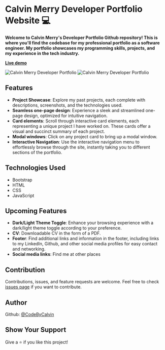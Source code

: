 # Calvin Merry Developer Portfolio Website 💻

<strong>Welcome to Calvin Merry's Developer Portfolio Github repository! This is where you'll find the codebase for my professional portfolio as a software engineer. My portfolio showcases my programming skills, projects, and my experience in the tech industry.</strong>

**[Live demo](https://calvinmerry.dev/)**

![Calvin Merry Developer Portfolio](https://i.imgur.com/IonPikS.png "Calvin Merry Developer Portfolio homepage")
![Calvin Merry Developer Portfolio](https://i.imgur.com/JaEIZZB.png "Calvin Merry Developer Project section")

## Features

- **Project Showcase**: Explore my past projects, each complete with descriptions, screenshots, and the technologies used.
- **Seamless one-page design**: Experience a sleek and streamlined one-page design, optimized for intuitive navigation.
- **Card elements**: Scroll through interactive card elements, each representing a unique project I have worked on. These cards offer a visual and succinct summary of each project.
- **Modal windows**: Click on any project card to bring up a modal window.
- **Interactive Navigation**: Use the interactive navigation menu to effortlessly browse through the site, instantly taking you to different sections of the portfolio.

## Technologies Used

- Bootstrap
- HTML
- CSS
- JavaScript

## Upcoming Features

- **Dark/Light Theme Toggle**: Enhance your browsing experience with a dark/light theme toggle according to your preference.
- **CV**: Downloadable CV in the form of a PDF.
- **Footer**: Find additional links and information in the footer, including links to my LinkedIn, Github, and other social media profiles for easy contact and networking.
- **Social media links**: Find me at other places

## Contribution

Contributions, issues, and feature requests are welcome. Feel free to check [issues page](https://github.com/CodeByCalvin/Calvin-Merry-Developer-Portfolio/issues) if you want to contribute.

## Author

Github: [@CodeByCalvin](https://github.com/CodeByCalvin)

## Show Your Support

Give a ⭐️ if you like this project!
